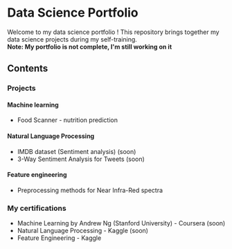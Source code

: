 # Data Science Portfolio
Welcome to my data science portfolio ! This repository brings together my data science projects during my self-training.<br>
__Note: My portfolio is not complete, I'm still working on it__
## Contents
### Projects
#### Machine learning
- Food Scanner - nutrition prediction
#### Natural Language Processing
- IMDB dataset (Sentiment analysis) (soon)
- 3-Way Sentiment Analysis for Tweets (soon)
#### Feature engineering
- Preprocessing methods for Near Infra-Red spectra

### My certifications
- Machine Learning by Andrew Ng (Stanford University) - Coursera (soon)
- Natural Language Processing - Kaggle (soon)
- Feature Engineering - Kaggle
